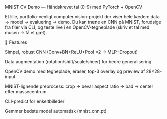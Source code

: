 MNIST CV Demo — Håndskrevet tal (0–9) med PyTorch + OpenCV

Et lille, portfolio-venligt computer vision-projekt der viser hele kæden: data → model → evaluering → demo.
Du kan træne en CNN på MNIST, forudsige fra filer via CLI, og teste live i en OpenCV-tegneplade (skriv et tal med musen → få et gæt).

🚀 Features

Simpel, robust CNN (Conv+BN+ReLU+Pool ×2 → MLP+Dropout)

Data augmentation (rotation/shift/scale/sheer) for bedre generalisering

OpenCV demo med tegneplade, eraser, top-3 overlay og preview af 28×28-input

MNIST-lignende preprocess: crop → bevar aspect ratio → pad → center efter massecentrum

CLI-predict for enkeltbilleder

Gemmer bedste model automatisk (mnist_cnn.pt)

